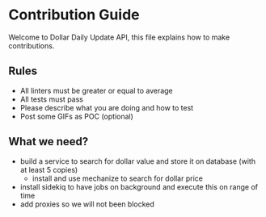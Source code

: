 # Contribution Guide

Welcome to Dollar Daily Update API, this file explains how to make contributions.

## Rules

- All linters must be greater or equal to average
- All tests must pass
- Please describe what you are doing and how to test
- Post some GIFs as POC (optional)


## What we need?

- build a service to search for dollar value and store it on database (with at least 5 copies)
  - install and use mechanize to search for dollar price
- install sidekiq to have jobs on background and execute this on range of time
- add proxies so we will not been blocked
